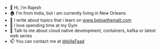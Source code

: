 - 👋 Hi, I’m Rajesh
- :house: I'm from India, but i am currently living in New Orleans
- :notebook: I write about topics that i learn on www.belowthemalt.com
- :muscle: I love spending time at my Gym 
- :speech_balloon: Talk to me about cloud native development, containers, kafka or latest web series 
- 📫 You can contact me at [@billaFaad](https://twitter.com/billaFaad)

<!---
rajeshsgr/rajeshsgr is a ✨ special ✨ repository because its `README.md` (this file) appears on your GitHub profile.
You can click the Preview link to take a look at your changes.
--->
